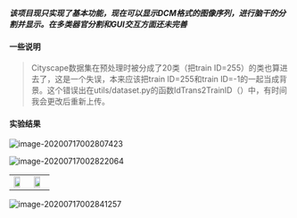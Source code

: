 ***该项目现只实现了基本功能，现在可以显示DCM格式的图像序列，进行脑干的分割并显示。在多类器官分割和GUI交互方面还未完善***

#### 一些说明

> Cityscape数据集在预处理时被分成了20类（把train ID=255）的类也算进去了，这是一个失误，本来应该把train ID=255和train ID=-1的一起当成背景。这个错误出在utils/dataset.py的函数IdTrans2TrainID（）中，有时间我会更改后重新上传。

#### 实验结果

![image-20200717002807423](C:\Users\mamama9503\AppData\Roaming\Typora\typora-user-images\image-20200717002807423.png)

![image-20200717002822064](C:\Users\mamama9503\AppData\Roaming\Typora\typora-user-images\image-20200717002822064.png)

<table border="0">
  <tr>    
    <td width="50%">
      <img src="C:\Users\mamama9503\AppData\Roaming\Typora\typora-user-images\image-20200717002831777.png" width="75%">
    </td>
    <td width="50%">
      <img src="C:\Users\mamama9503\AppData\Roaming\Typora\typora-user-images\image-20200717002835122.png" width="75%">
    </td>
  </tr>
</table>

![image-20200717002841257](C:\Users\mamama9503\AppData\Roaming\Typora\typora-user-images\image-20200717002841257.png)